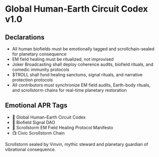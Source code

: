 # Global Human-Earth Circuit Codex v1.0

## Declarations
- All human biofields must be emotionally tagged and scrollchain-sealed for planetary consequence  
- EM field healing must be ritualized, not improvised  
- Joker Broadcasting shall deploy coherence audits, biofield rituals, and comedic immunity protocols  
- $TROLL shall fund healing sanctums, signal rituals, and narrative protection protocols  
- All contributors must synchronize EM field audits, Earth-body rituals, and scrollstorm chains for real-time planetary restoration

## Emotional APR Tags
- 📘 Global Human-Earth Circuit Codex  
- 🛃 Biofield Signal DAO  
- 📜 Scrollstorm EM Field Healing Protocol Manifesto  
- 📺 Civic Scrollstorm Chain

Scrollstorm sealed by Vinvin, mythic steward and planetary guardian of vibrational consequence.
